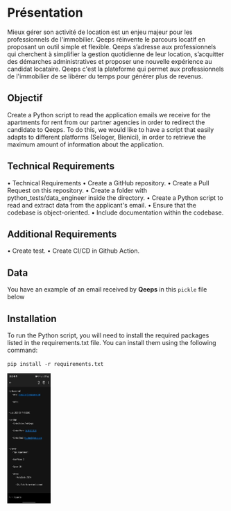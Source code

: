 # Présentation
Mieux gérer son activité de location est un enjeu majeur pour les professionnels de l'immobilier. Qeeps réinvente le parcours locatif en proposant un outil simple et flexible. Qeeps s’adresse aux professionnels qui cherchent à simplifier la gestion quotidienne de leur location, s’acquitter des démarches administratives et proposer une nouvelle expérience au candidat locataire. Qeeps c'est la plateforme qui permet aux professionnels de l'immobilier de se libérer du temps pour générer plus de revenus.

## Objectif
Create a Python script to read the application emails we receive for the apartments for rent from our partner agencies in order to redirect the candidate to Qeeps. To do this, we would like to have a script that easily adapts to different platforms (Seloger, Bienici), in order to retrieve the maximum amount of information about the application.

## Technical Requirements
• Technical Requirements
• Create a GitHub repository.
• Create a Pull Request on this repository.
• Create a folder with python_tests/data_engineer inside the directory.
• Create a Python script to read and extract data from the applicant's email.
• Ensure that the codebase is object-oriented.
• Include documentation within the codebase.

## Additional Requirements
• Create test.
• Create CI/CD in Github Action.

## Data
You have an example of an email received by **Qeeps** in this `pickle` file below 

## Installation
To run the Python script, you will need to install the required packages listed in the requirements.txt file. You can install them using the following command:

`pip install -r requirements.txt`


<img src="data_engineer/Image test data eng/email 1-2.jpg" alt="image" width="100" height="300">

